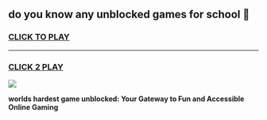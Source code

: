 
## do you know any unblocked games for school 👋
<h3>
<a href="https://premium.freeplayer.one?title=do_you_know_any_unblocked_games_for_school&ref=13F">CLICK TO PLAY</a></h3>
<hr>

<h3>
<a href="https://premium.freeplayer.one?title=do_you_know_any_unblocked_games_for_school&ref=13F">CLICK 2 PLAY</a>
  
</h3>

<a href="https://premium.freeplayer.one?title=do_you_know_any_unblocked_games_for_school&ref=12F/"><img src="https://clearcache.store/games.png"></a>


**worlds hardest game unblocked: Your Gateway to Fun and Accessible Online Gaming**
